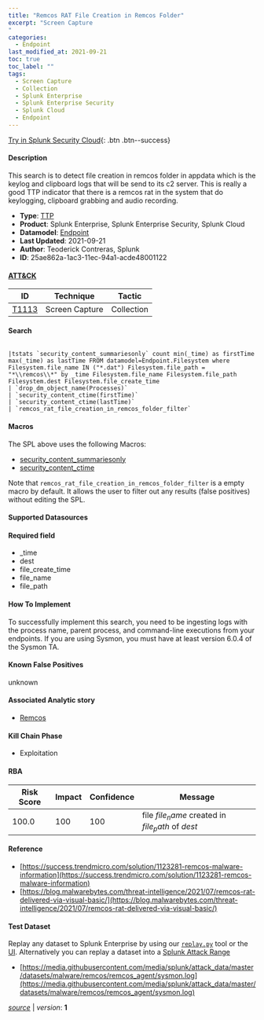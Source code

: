 ```yaml
---
title: "Remcos RAT File Creation in Remcos Folder"
excerpt: "Screen Capture
"
categories:
  - Endpoint
last_modified_at: 2021-09-21
toc: true
toc_label: ""
tags:
  - Screen Capture
  - Collection
  - Splunk Enterprise
  - Splunk Enterprise Security
  - Splunk Cloud
  - Endpoint
---
```




[Try in Splunk Security Cloud](https://www.splunk.com/en_us/cyber-security.html){: .btn .btn--success}

#### Description

This search is to detect file creation in remcos folder in appdata which is the keylog and clipboard logs that will be send to its c2 server. This is really a good TTP indicator that there is a remcos rat in the system that do keylogging, clipboard grabbing and audio recording.

- **Type**: [TTP](https://github.com/splunk/security_content/wiki/object-Analytic-Types)
- **Product**: Splunk Enterprise, Splunk Enterprise Security, Splunk Cloud
- **Datamodel**: [Endpoint](https://docs.splunk.com/Documentation/CIM/latest/User/Endpoint)
- **Last Updated**: 2021-09-21
- **Author**: Teoderick Contreras, Splunk
- **ID**: 25ae862a-1ac3-11ec-94a1-acde48001122


#### [ATT&CK](https://attack.mitre.org/)

| ID             | Technique        |  Tactic             |
| -------------- | ---------------- |-------------------- |
| [T1113](https://attack.mitre.org/techniques/T1113/) | Screen Capture | Collection |

#### Search

```

|tstats `security_content_summariesonly` count min(_time) as firstTime max(_time) as lastTime FROM datamodel=Endpoint.Filesystem where Filesystem.file_name IN ("*.dat") Filesystem.file_path = "*\\remcos\\*" by _time Filesystem.file_name Filesystem.file_path Filesystem.dest Filesystem.file_create_time 
| `drop_dm_object_name(Processes)` 
| `security_content_ctime(firstTime)` 
| `security_content_ctime(lastTime)` 
| `remcos_rat_file_creation_in_remcos_folder_filter`
```

#### Macros
The SPL above uses the following Macros:
* [security_content_summariesonly](https://github.com/splunk/security_content/blob/develop/macros/security_content_summariesonly.yml)
* [security_content_ctime](https://github.com/splunk/security_content/blob/develop/macros/security_content_ctime.yml)

Note that `remcos_rat_file_creation_in_remcos_folder_filter` is a empty macro by default. It allows the user to filter out any results (false positives) without editing the SPL.

#### Supported Datasources


#### Required field
* _time
* dest
* file_create_time
* file_name
* file_path


#### How To Implement
To successfully implement this search, you need to be ingesting logs with the process name, parent process, and command-line executions from your endpoints. If you are using Sysmon, you must have at least version 6.0.4 of the Sysmon TA.

#### Known False Positives
unknown

#### Associated Analytic story
* [Remcos](/stories/remcos)


#### Kill Chain Phase
* Exploitation



#### RBA

| Risk Score  | Impact      | Confidence   | Message      |
| ----------- | ----------- |--------------|--------------|
| 100.0 | 100 | 100 | file $file_name$ created in $file_path$ of $dest$ |




#### Reference

* [https://success.trendmicro.com/solution/1123281-remcos-malware-information](https://success.trendmicro.com/solution/1123281-remcos-malware-information)
* [https://blog.malwarebytes.com/threat-intelligence/2021/07/remcos-rat-delivered-via-visual-basic/](https://blog.malwarebytes.com/threat-intelligence/2021/07/remcos-rat-delivered-via-visual-basic/)



#### Test Dataset
Replay any dataset to Splunk Enterprise by using our [`replay.py`](https://github.com/splunk/attack_data#using-replaypy) tool or the [UI](https://github.com/splunk/attack_data#using-ui).
Alternatively you can replay a dataset into a [Splunk Attack Range](https://github.com/splunk/attack_range#replay-dumps-into-attack-range-splunk-server)


* [https://media.githubusercontent.com/media/splunk/attack_data/master/datasets/malware/remcos/remcos_agent/sysmon.log](https://media.githubusercontent.com/media/splunk/attack_data/master/datasets/malware/remcos/remcos_agent/sysmon.log)



[*source*](https://github.com/splunk/security_content/tree/develop/detections/endpoint/remcos_rat_file_creation_in_remcos_folder.yml) \| *version*: **1**